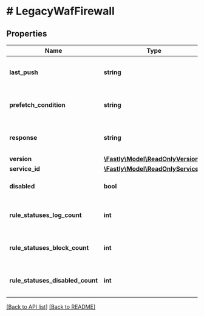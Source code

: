 # # LegacyWafFirewall

## Properties

Name | Type | Description | Notes
------------ | ------------- | ------------- | -------------
**last_push** | **string** | Date and time that VCL was last pushed to cache nodes. | [optional] 
**prefetch_condition** | **string** | Name of the corresponding condition object. | [optional] 
**response** | **string** | Name of the corresponding response object. | [optional] 
**version** | [**\Fastly\Model\ReadOnlyVersion**](ReadOnlyVersion.md) |  | [optional] 
**service_id** | [**\Fastly\Model\ReadOnlyServiceId**](ReadOnlyServiceId.md) |  | [optional] 
**disabled** | **bool** | The status of the firewall. | [optional]  [defaults to false]
**rule_statuses_log_count** | **int** | The number of rule statuses set to log. | [optional] 
**rule_statuses_block_count** | **int** | The number of rule statuses set to block. | [optional] 
**rule_statuses_disabled_count** | **int** | The number of rule statuses set to disabled. | [optional] 


[[Back to API list]](../../README.md#endpoints) [[Back to README]](../../README.md)
